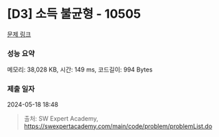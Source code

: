 # [D3] 소득 불균형 - 10505 

[문제 링크](https://swexpertacademy.com/main/code/problem/problemDetail.do?contestProbId=AXNP4CvauaMDFAXS) 

### 성능 요약

메모리: 38,028 KB, 시간: 149 ms, 코드길이: 994 Bytes

### 제출 일자

2024-05-18 18:48



> 출처: SW Expert Academy, https://swexpertacademy.com/main/code/problem/problemList.do